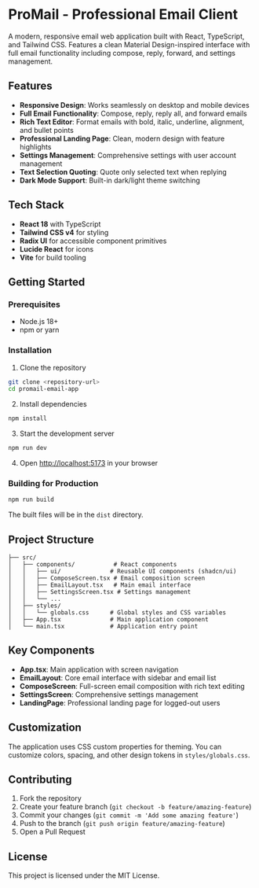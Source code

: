 # ProMail - Professional Email Client

A modern, responsive email web application built with React, TypeScript, and Tailwind CSS. Features a clean Material Design-inspired interface with full email functionality including compose, reply, forward, and settings management.

## Features

- **Responsive Design**: Works seamlessly on desktop and mobile devices
- **Full Email Functionality**: Compose, reply, reply all, and forward emails
- **Rich Text Editor**: Format emails with bold, italic, underline, alignment, and bullet points
- **Professional Landing Page**: Clean, modern design with feature highlights
- **Settings Management**: Comprehensive settings with user account management
- **Text Selection Quoting**: Quote only selected text when replying
- **Dark Mode Support**: Built-in dark/light theme switching

## Tech Stack

- **React 18** with TypeScript
- **Tailwind CSS v4** for styling
- **Radix UI** for accessible component primitives
- **Lucide React** for icons
- **Vite** for build tooling

## Getting Started

### Prerequisites

- Node.js 18+ 
- npm or yarn

### Installation

1. Clone the repository
```bash
git clone <repository-url>
cd promail-email-app
```

2. Install dependencies
```bash
npm install
```

3. Start the development server
```bash
npm run dev
```

4. Open [http://localhost:5173](http://localhost:5173) in your browser

### Building for Production

```bash
npm run build
```

The built files will be in the `dist` directory.

## Project Structure

```
├── src/
│   ├── components/           # React components
│   │   ├── ui/              # Reusable UI components (shadcn/ui)
│   │   ├── ComposeScreen.tsx # Email composition screen
│   │   ├── EmailLayout.tsx   # Main email interface
│   │   ├── SettingsScreen.tsx # Settings management
│   │   └── ...
│   ├── styles/
│   │   └── globals.css      # Global styles and CSS variables
│   ├── App.tsx              # Main application component
│   └── main.tsx             # Application entry point
```

## Key Components

- **App.tsx**: Main application with screen navigation
- **EmailLayout**: Core email interface with sidebar and email list
- **ComposeScreen**: Full-screen email composition with rich text editing
- **SettingsScreen**: Comprehensive settings management
- **LandingPage**: Professional landing page for logged-out users

## Customization

The application uses CSS custom properties for theming. You can customize colors, spacing, and other design tokens in `styles/globals.css`.

## Contributing

1. Fork the repository
2. Create your feature branch (`git checkout -b feature/amazing-feature`)
3. Commit your changes (`git commit -m 'Add some amazing feature'`)
4. Push to the branch (`git push origin feature/amazing-feature`)
5. Open a Pull Request

## License

This project is licensed under the MIT License.
